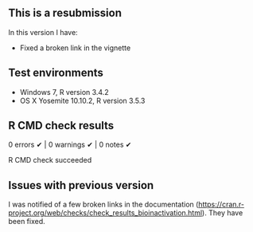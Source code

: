 
## This is a resubmission

In this version I have:

- Fixed a broken link in the vignette


## Test environments

* Windows 7, R version 3.4.2
* OS X Yosemite 10.10.2, R version 3.5.3

## R CMD check results

0 errors ✔ | 0 warnings ✔ | 0 notes ✔

R CMD check succeeded

## Issues with previous version

I was notified of a few broken links in the documentation (https://cran.r-project.org/web/checks/check_results_bioinactivation.html). They have been fixed.
